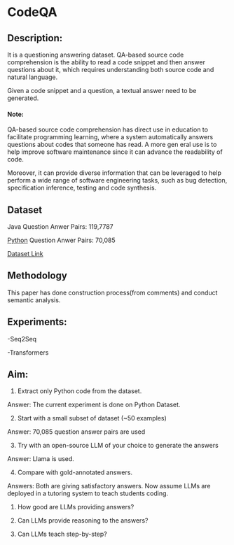 # CodeQA

## Description:
It is a questioning answering dataset.  QA-based source code comprehension is the ability to read a code snippet and then answer questions about it, which requires understanding both source code and natural language. 

Given a code snippet and a question, a textual answer need to be generated.

#### Note:  
QA-based source code comprehension has direct use in education to facilitate programming learning, where a system automatically answers questions about codes that someone has read.  A more gen
eral use is to help improve software maintenance since it can advance the readability of code.

Moreover, it can provide diverse information that can be leveraged to help perform a wide range of software engineering tasks, such as bug detection, specification inference, testing and code synthesis.

## Dataset
Java Question Anwer Pairs: 119,7787

[Python](https://github.com/MahaZainab/CodeQA/tree/main/python) Question Anwer Pairs: 70,085 


[Dataset Link](https://github.com/jadecxliu/CodeQA) 
## Methodology
This paper has done construction process(from comments) and conduct semantic analysis.

## Experiments:
-Seq2Seq

-Transformers

## Aim:

1. Extract only Python code from the dataset.

Answer: The current experiment is done on Python Dataset.

2. Start with a small subset of dataset  (~50 examples)

Answer: 70,085 question answer pairs are used 

3. Try with an open-source LLM of your choice to generate the answers

Answer:  Llama is used.

4. Compare with gold-annotated answers.

Answers: Both are giving satisfactory answers. 
Now assume LLMs are deployed in a tutoring system to teach students coding. 
1. How good are LLMs providing answers?

2. Can LLMs provide reasoning to the answers?

3. Can LLMs teach step-by-step?

